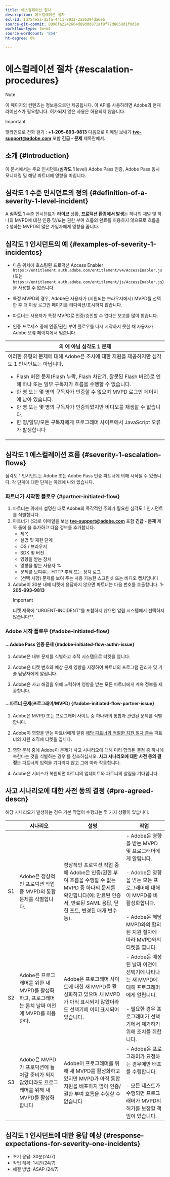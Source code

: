 ```yaml
---
title: 에스컬레이션 절차
description: 에스컬레이션 절차
exl-id: 1d754e5a-d5fa-4411-8932-2a36294da6eb
source-git-commit: 8896fa2242664d09ddd871af8f72d8858d1f0d50
workflow-type: tm+mt
source-wordcount: '854'
ht-degree: 0%

---
```


# 에스컬레이션 절차 {#escalation-procedures}

>[!NOTE]
>
>이 페이지의 컨텐츠는 정보용으로만 제공됩니다. 이 API를 사용하려면 Adobe의 현재 라이선스가 필요합니다. 허가되지 않은 사용은 허용되지 않습니다.

>[!IMPORTANT]
> 
>핫라인으로 전화 걸기 : **+1-205-693-9813** 다음으로 이메일 보내기 **tve-support@adobe.com** 포함 **긴급 - 문제** 제목란에서.

## 소개 {#introduction}

이 문서에서는 주요 인시던트(**심각도 1** level) Adobe Pass 인증, Adobe Pass 동시 모니터링 및 해당 파트너에 영향을 미칩니다.


## 심각도 1 수준 인시던트의 정의 {#definition-of-a-severity-1-level-incident}

A **심각도 1** 수준 인시던트가 **라이브** 상황, **프로덕션 환경에서 발생**&#x200B;는 하나의 채널 및 하나의 MVPD에 대한 인증 및/또는 권한 부여 흐름의 완료를 허용하지 않으므로 흐름을 수행하는 MVPD의 많은 가입자에게 영향을 줍니다.


## 심각도 1 인시던트의 예 {#examples-of-severity-1-incidentcs}

* 다음 위치에 호스팅된 프로덕션 Access Enabler  `https://entitlement.auth.adobe.com/entitlement/v4/AccessEnabler.js` (또는 `https://entitlement.auth.adobe.com/entitlement/js/AccessEnabler.js`)을 사용할 수 없습니다.

* 특정 MVPD의 경우, Adobe은 사용자가 (지원되는 브라우저에서) MVPD를 선택한 후 더 이상 로그인 페이지를 리디렉션/표시하지 않습니다.

* 파트너는 사용자가 특정 MVPD로 인증/승인할 수 없다는 보고를 많이 받습니다.

* 인증 프로세스 중에 인증/권한 부여 플로우를 다시 시작하지 못한 채 사용자가 Adobe 오류 페이지에서 멈춥니다.


| 의 예 **아님** 심각도 1 문제 |
|---|
| 이러한 유형의 문제에 대해 Adobe은 조사에 대한 지원을 제공하지만 심각도 1 인시던트는 아닙니다.<ul><li>Flash 버전 문제(Flash 누락, Flash 차단기, 잘못된 Flash 버전)로 인해 하나 또는 일부 구독자가 흐름을 수행할 수 없습니다.</li><li>한 명 또는 몇 명의 구독자가 인증할 수 없으며 MVPD 로그인 페이지에 남아 있습니다.</li><li>한 명 또는 몇 명의 구독자가 인증되었지만 비디오를 재생할 수 없습니다.</li><li>한 명/일부/모든 구독자에게 프로그래머 사이트에서 JavaScript 오류가 발생합니다</li></ul> |

## 심각도 1 에스컬레이션 흐름 {#severity-1-escalation-flows}

심각도 1 인시던트는 Adobe 또는 Adobe Pass 인증 파트너에 의해 시작될 수 있습니다. 각 단계에 대한 단계는 아래에 나와 있습니다.

### 파트너가 시작한 플로우 {#partner-initiated-flow}

1. 파트너는 위에서 설명한 대로 Adobe의 즉각적인 주의가 필요한 심각도 1 인시던트를 식별합니다.
1. 파트너가 (으)로 이메일을 보냄 **tve-support@adobe.com** 포함 **긴급 - 문제** 제목 줄에 을 추가하고 다음 정보를 추가합니다.
   * 제목
   * 설명 및 재현 단계
   * OS / 브라우저
   * SDK 및 버전
   * 영향을 받는 장치
   * 영향을 받는 사용자 %
   * 문제를 보여주는 HTTP 추적 또는 장치 로그
   * (선택 사항) 문제를 보여 주는 사용 가능한 스크린샷 또는 비디오 캡처입니다
1. Adobe이 30분 내에 티켓에 응답하지 않으면 파트너는 다음 번호를 호출합니다.
   **1-205-693-9813**
   >[!IMPORTANT]
   >티켓 제목에 &quot;URGENT-INCIDENT&quot;를 포함하지 않으면 알림 시스템에서 선택하지 않습니다**.

### Adobe 시작 플로우 {#adobe-initiated-flow}

#### ...Adobe Pass 인증 문제 {#adobe-initiated-flow-authn-issue}

1. Adobe은 내부 문제를 식별하고 추적 시스템으로 티켓을 엽니다.

1. Adobe은 티켓 번호와 예상 문제 영향을 지정하여 파트너의 프로그램 관리자 및 기술 담당자에게 알립니다.

1. Adobe은 사고 해결을 위해 노력하며 영향을 받는 모든 파트너에게 계속 정보를 제공합니다.

#### ...파트너 문제(프로그래머/MVPD) {#adobe-initiated-flow-partner-issue}

1. Adobe은 MVPD 또는 프로그래머 사이트 중 하나와의 통합과 관련된 문제를 식별합니다.

1. Adobe이 영향을 받는 파트너에게 알림 <u>해당 파트너와 적절한 지원 절차 준수</u> 파트너의 지원 조직에 티켓을 엽니다.

1. 영향 분석 중에 Adobe이 문제가 사고 시나리오에 대해 미리 합의된 결정 중 하나에 속한다는 것을 식별하는 경우 를 참조하십시오. **사고 시나리오에 대한 사전 동의 결정**&#x200B;는 파트너의 입력을 기다리지 않고 그에 따라 작동합니다.

1. Adobe은 서비스가 복원되면 파트너의 업데이트와 파트너의 알림을 기다립니다.

## 사고 시나리오에 대한 사전 동의 결정 {#pre-agreed-descn}

해당 시나리오가 발생하는 경우 기본 작업이 수행되는 몇 가지 상황이 있습니다.

|   | 시나리오 | 설명 | 작업 |
|---|---|---|---|
| S1 | Adobe은 정상적인 프로덕션 작업 중 MVPD의 통합 문제를 식별합니다. | 정상적인 프로덕션 작업 중에 Adobe은 인증/권한 부여 흐름을 수행할 수 없는 MVPD 중 하나의 문제를 확인합니다(예: 만료된 인증서, 만료된 SAML 응답, 닫힌 포트, 변경된 매개 변수 등). | - Adobe은 영향을 받는 MVPD 및 프로그래머에게 알립니다.  </br> </br> - Adobe은 영향을 받는 모든 프로그래머에 대해 이 MVPD를 비활성화합니다. </br> </br> - Adobe은 해당 MVPD와의 합의된 지원 절차에 따라 MVPD와의 티켓을 엽니다. |
| S2 | Adobe은 프로그래머를 위한 새 MVPD를 활성화하고, 프로그래머는 론치 날짜 이전에 MVPD를 허용한다. | Adobe은 프로그래머 사이트에 대한 새 MVPD를 활성화하고 있으며 새 MVPD가 아직 표시되지 않았더라도 선택기에 이미 표시되어 있습니다. | - Adobe은 예정된 날짜 이전에 선택기에 나타나는 새 MVPD에 대해 프로그래머에게 알립니다. </br> </br>  - 필요한 경우 프로그래머가 선택기에서 제거하기 위해 조치를 취합니다. |
| S3 | Adobe은 MVPD가 프로덕션에 들어갈 준비가 되지 않았더라도 프로그래머를 위해 새 MVPD를 활성화합니다 | Adobe이 프로그래머를 위해 새 MVPD를 활성화하고 있지만 MVPD가 아직 통합 지원을 배포하지 않아 인증/권한 부여 흐름을 수행할 수 없습니다 | - Adobe은 프로그래머가 요청하는 경우에만 배포를 수행합니다. </br> </br> - 모든 테스트가 수행되면 프로그래머가 MVPD의 허가를 보장할 책임이 있습니다. |

## 심각도 1 인시던트에 대한 응답 예상 {#response-expectations-for-severity-one-incidents}

* 초기 응답: 30분(24/7)
* 작업 계획: 1시간(24/7)
* 해결 방법: ASAP (24/7)
